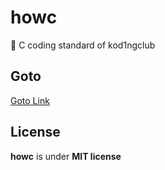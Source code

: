 # howc

📗 C coding standard of kod1ngclub

## Goto

[Goto Link][goto]

## License

**howc** is under **MIT license**

[goto]: https://howc.vercel.app
